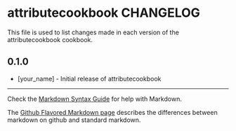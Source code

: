 # attributecookbook CHANGELOG

This file is used to list changes made in each version of the attributecookbook cookbook.

## 0.1.0
- [your_name] - Initial release of attributecookbook

- - -
Check the [Markdown Syntax Guide](http://daringfireball.net/projects/markdown/syntax) for help with Markdown.

The [Github Flavored Markdown page](http://github.github.com/github-flavored-markdown/) describes the differences between markdown on github and standard markdown.
